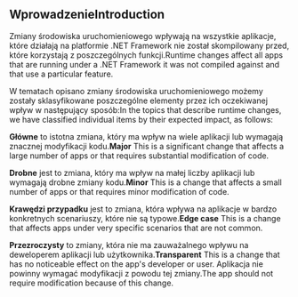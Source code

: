 ## <a name="introduction"></a><span data-ttu-id="05ddd-101">Wprowadzenie</span><span class="sxs-lookup"><span data-stu-id="05ddd-101">Introduction</span></span>
<span data-ttu-id="05ddd-102">Zmiany środowiska uruchomieniowego wpływają na wszystkie aplikacje, które działają na platformie .NET Framework nie został skompilowany przed, które korzystają z poszczególnych funkcji.</span><span class="sxs-lookup"><span data-stu-id="05ddd-102">Runtime changes affect all apps that are running under a .NET Framework it was not compiled against and that use a particular feature.</span></span>

<span data-ttu-id="05ddd-103">W tematach opisano zmiany środowiska uruchomieniowego możemy zostały sklasyfikowane poszczególne elementy przez ich oczekiwanej wpływ w następujący sposób:</span><span class="sxs-lookup"><span data-stu-id="05ddd-103">In the topics that describe runtime changes, we have classified individual items by their expected impact, as follows:</span></span>

<span data-ttu-id="05ddd-104">**Główne** to istotna zmiana, który ma wpływ na wiele aplikacji lub wymagają znacznej modyfikacji kodu.</span><span class="sxs-lookup"><span data-stu-id="05ddd-104">**Major** This is a significant change that affects a large number of apps or that requires substantial modification of code.</span></span>

<span data-ttu-id="05ddd-105">**Drobne** jest to zmiana, który ma wpływ na małej liczby aplikacji lub wymagają drobne zmiany kodu.</span><span class="sxs-lookup"><span data-stu-id="05ddd-105">**Minor** This is a change that affects a small number of apps or that requires minor modification of code.</span></span>

<span data-ttu-id="05ddd-106">**Krawędzi przypadku** jest to zmiana, która wpływa na aplikacje w bardzo konkretnych scenariuszy, które nie są typowe.</span><span class="sxs-lookup"><span data-stu-id="05ddd-106">**Edge case** This is a change that affects apps under very specific scenarios that are not common.</span></span>

<span data-ttu-id="05ddd-107">**Przezroczysty** to zmiany, która nie ma zauważalnego wpływu na deweloperem aplikacji lub użytkownika.</span><span class="sxs-lookup"><span data-stu-id="05ddd-107">**Transparent** This is a change that has no noticeable effect on the app's developer or user.</span></span> <span data-ttu-id="05ddd-108">Aplikacja nie powinny wymagać modyfikacji z powodu tej zmiany.</span><span class="sxs-lookup"><span data-stu-id="05ddd-108">The app should not require modification because of this change.</span></span>

